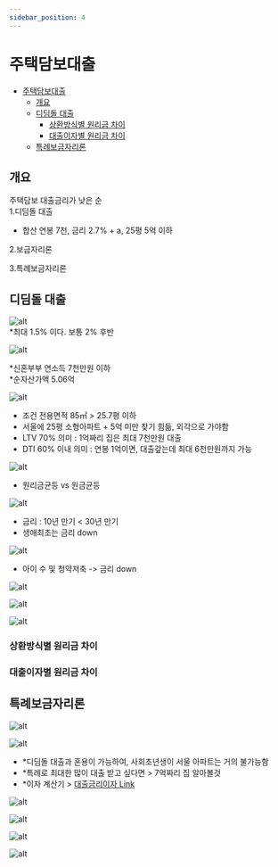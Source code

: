 ```yaml
---
sidebar_position: 4
---
```


# 주택담보대출

- [주택담보대출](#주택담보대출)
  - [개요](#개요)
  - [디딤돌 대출](#디딤돌-대출)
    - [상환방식별 원리금 차이](#상환방식별-원리금-차이)
    - [대출이자별 원리금 차이](#대출이자별-원리금-차이)
  - [특례보금자리론](#특례보금자리론)


## 개요  

주택담보 대출금리가 낮은 순  
1.디딤돌 대출   
- 합산 연봉 7천, 금리 2.7% + a, 25평 5억 이하  

2.보금자리론   

3.특례보금자리론    


## 디딤돌 대출  

![alt](./img/img1.png)  
*최대 1.5% 이다. 보통 2% 후반  

![alt](./img/img2.png)

*신혼부부 연소득 7천만원 이하  
*순자산가액 5.06억  


![alt](./img/img3.png)

- 조건 전용면적 85㎡ > 25.7평 이하
- 서울에 25평 소형아파트 + 5억 미만 찾기 힘듦, 외각으로 가야함  
- LTV 70% 의미 : 1억짜리 집은 최대 7천만원 대출  
- DTI 60% 이내 의미 : 연봉 1억이면, 대출갚는데 최대 6천만원까지 가능  

![alt](./img/img4.png)

- 원리금균등 vs 원금균등  

![alt](./img/img5.png)

- 금리 : 10년 만기 < 30년 만기  
- 생애최초는 금리 down  

![alt](./img/img6.png)  
- 아이 수 및 청약저축 -> 금리 down  

![alt](./img/img7.png)  

![alt](./img/img8.png)

![alt](./img/img9.png)

### 상환방식별 원리금 차이  

### 대출이자별 원리금 차이  


## 특례보금자리론  

![alt](./img/img10.png)  

![alt](./img/img11.png)  

- *디딤돌 대출과 혼용이 가능하여, 사회초년생이 서울 아파트는 거의 불가능함   
- *특례로 최대한 많이 대출 받고 싶다면 > 7억짜리 집 알아볼것  
- *이자 계산기 > [대출금리이자 Link](https://docs.google.com/spreadsheets/d/1hVQoB78i6JY-W53hkEm6m5NInu4Fya71E9VLkdHTbJw/edit?usp=sharing)


![alt](./img/img12.png) 

![alt](./img/img13.png)  

![alt](./img/img14.png)  

![alt](./img/img15.png)  

